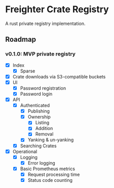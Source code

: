 # Freighter Crate Registry
A rust private registry implementation.

## Roadmap
### v0.1.0: MVP private registry
- [X] Index
  - [x] Sparse
- [X] Crate downloads via S3-compatible buckets
- [X] UI
  - [X] Password registration
  - [X] Password login
- [X] API
  - [X] Authenticated
    - [X] Publishing
    - [X] Ownership
      - [X] Listing
      - [X] Addition
      - [X] Removal
    - [X] Yanking & un-yanking
  - [X] Searching Crates
- [X] Operational
  - [X] Logging
    - [X] Error logging
  - [X] Basic Prometheus metrics
    - [X] Request processing time
    - [X] Status code counting

